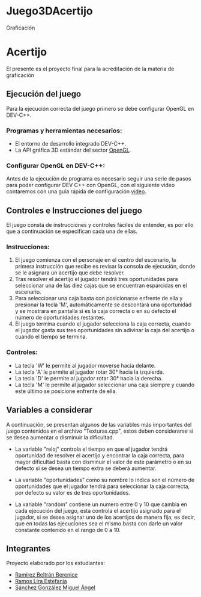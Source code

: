# Juego3DAcertijo
Graficación

# Acertijo
El presente es el proyecto final para la acreditación de la materia de graficación

## Ejecución del juego
Para la ejecución correcta del juego primero se debe configurar OpenGL en DEV-C++.

### Programas y herramientas necesarios:

- El entorno de desarrollo integrado DEV-C++.
- La API gráfica 3D estándar del sector [OpenGL](https://www.opengl.org/).

### Configurar OpenGL en DEV-C++:

Antes de la ejecución de programa es necesario seguir una serie de pasos para poder configurar DEV C++ con OpenGL, con el siguiente video contaremos con una guía rápida de configuración
[video](https://www.youtube.com/watch?v=UOna-_g_wBM&t=769s).

## Controles e Instrucciones del juego
El juego consta de instrucciones y controles fáciles de entender, es por ello que a continuación se especifican cada una de ellas.

### Instrucciones:

1. El juego comienza con el personaje en el centro del escenario, la primera instrucción que recibe es revisar la consola de ejecución, donde se le asignara un acertijo que debe resolver.
2. Tras resolver el acertijo el jugador tendrá tres oportunidades para seleccionar una de las diez cajas que se encuentran esparcidas en el escenario.
3. Para seleccionar una caja basta con posicionarse enfrente de ella y presionar la tecla 'M', automáticamente se descontará una oportunidad y se mostrara en pantalla si es la caja correcta
o en su defecto el número de oportunidades restantes. 
4. El juego termina cuando el jugador selecciona la caja correcta, cuando el jugador gasta sus tres oportunidades sin adivinar la caja del acertijo o cuando el tiempo se termina.   

### Controles:

- La tecla 'W' le permite al jugador moverse hacia delante.
- La tecla 'A' le permite al jugador rotar 30° hacia la izquierda.
- La tecla 'D' le permite al jugador rotar 30° hacia la derecha.
- La tecla 'M' le permite al jugador seleccionar una caja siempre y cuando este último se posicione enfrente de ella.

## Variables a considerar
A continuación, se presentan algunos de las variables más importantes del juego contenidos en el archivo "Texturas.cpp", estos deben considerarse si se desea aumentar o disminuir la 
dificultad.

- La variable "reloj" controla el tiempo en que el jugador tendrá oportunidad de resolver el acertijo y encontrar la caja correcta, para mayor dificultad basta con disminuir el valor de 
este parámetro o en su defecto si se desea un tiempo extra se deberá aumentar.

- La variable "oportunidades" como su nombre lo indica son el número de oportunidades que el jugador tendrá para seleccionar la caja correcta, por defecto su valor es de tres oportunidades. 

- La variable "random" contiene un numero entre 0 y 10 que cambia en cada ejecución del juego, esta controla el acertijo asignado para el jugador, si se desea asignar uno de los acertijos
de manera fija, es decir, que en todas las ejecuciones sea el mismo basta con darle un valor constante contenido en el rango de 0 a 10.

## Integrantes

Proyecto elaborado por los estudiantes:

- [Ramírez Beltrán Berenice](https://github.com/BereBernal)
- [Ramos Lira Estefania](https://github.com/Estefania-Ramos-Lira)
- [Sánchez González Miguel Ángel](https://github.com/Miguel-Angel-Sanchez-Gonzalez)
